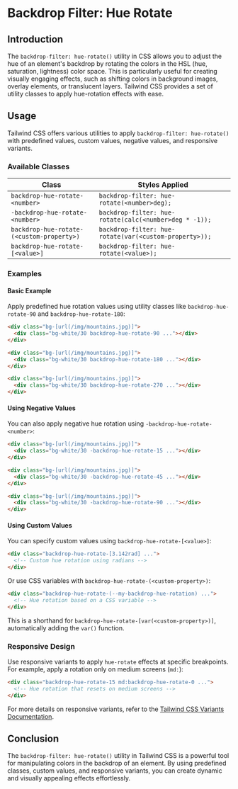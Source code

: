 # Backdrop Filter: Hue Rotate

## Introduction
The `backdrop-filter: hue-rotate()` utility in CSS allows you to adjust the hue of an element's backdrop by rotating the colors in the HSL (hue, saturation, lightness) color space. This is particularly useful for creating visually engaging effects, such as shifting colors in background images, overlay elements, or translucent layers. Tailwind CSS provides a set of utility classes to apply hue-rotation effects with ease.

## Usage
Tailwind CSS offers various utilities to apply `backdrop-filter: hue-rotate()` with predefined values, custom values, negative values, and responsive variants.

### Available Classes

| Class | Styles Applied |
|---|---|
| `backdrop-hue-rotate-<number>` | `backdrop-filter: hue-rotate(<number>deg);` |
| `-backdrop-hue-rotate-<number>` | `backdrop-filter: hue-rotate(calc(<number>deg * -1));` |
| `backdrop-hue-rotate-(<custom-property>)` | `backdrop-filter: hue-rotate(var(<custom-property>));` |
| `backdrop-hue-rotate-[<value>]` | `backdrop-filter: hue-rotate(<value>);` |

### Examples

#### Basic Example
Apply predefined hue rotation values using utility classes like `backdrop-hue-rotate-90` and `backdrop-hue-rotate-180`:

```html
<div class="bg-[url(/img/mountains.jpg)]">
  <div class="bg-white/30 backdrop-hue-rotate-90 ..."></div>
</div>

<div class="bg-[url(/img/mountains.jpg)]">
  <div class="bg-white/30 backdrop-hue-rotate-180 ..."></div>
</div>

<div class="bg-[url(/img/mountains.jpg)]">
  <div class="bg-white/30 backdrop-hue-rotate-270 ..."></div>
</div>
```

#### Using Negative Values
You can also apply negative hue rotation using `-backdrop-hue-rotate-<number>`:

```html
<div class="bg-[url(/img/mountains.jpg)]">
  <div class="bg-white/30 -backdrop-hue-rotate-15 ..."></div>
</div>

<div class="bg-[url(/img/mountains.jpg)]">
  <div class="bg-white/30 -backdrop-hue-rotate-45 ..."></div>
</div>

<div class="bg-[url(/img/mountains.jpg)]">
  <div class="bg-white/30 -backdrop-hue-rotate-90 ..."></div>
</div>
```

#### Using Custom Values
You can specify custom values using `backdrop-hue-rotate-[<value>]`:

```html
<div class="backdrop-hue-rotate-[3.142rad] ...">
  <!-- Custom hue rotation using radians -->
</div>
```

Or use CSS variables with `backdrop-hue-rotate-(<custom-property>)`:

```html
<div class="backdrop-hue-rotate-(--my-backdrop-hue-rotation) ...">
  <!-- Hue rotation based on a CSS variable -->
</div>
```

This is a shorthand for `backdrop-hue-rotate-[var(<custom-property>)]`, automatically adding the `var()` function.

### Responsive Design
Use responsive variants to apply `hue-rotate` effects at specific breakpoints. For example, apply a rotation only on medium screens (`md:`):

```html
<div class="backdrop-hue-rotate-15 md:backdrop-hue-rotate-0 ...">
  <!-- Hue rotation that resets on medium screens -->
</div>
```

For more details on responsive variants, refer to the [Tailwind CSS Variants Documentation](https://tailwindcss.com/docs/responsive-design).

## Conclusion
The `backdrop-filter: hue-rotate()` utility in Tailwind CSS is a powerful tool for manipulating colors in the backdrop of an element. By using predefined classes, custom values, and responsive variants, you can create dynamic and visually appealing effects effortlessly.

